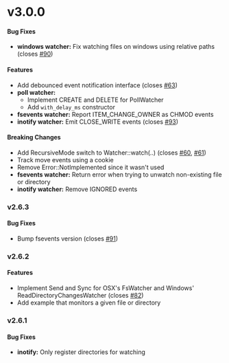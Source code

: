 # v3.0.0


#### Bug Fixes

* **windows watcher:** Fix watching files on windows using relative paths (closes [#90](https://github.com/passcod/rsnotify/issues/90))


#### Features

* Add debounced event notification interface (closes [#63](https://github.com/passcod/rsnotify/issues/63))
* **poll watcher:**
  * Implement CREATE and DELETE for PollWatcher
  * Add `with_delay_ms` constructor
* **fsevents watcher:** Report ITEM_CHANGE_OWNER as CHMOD events
* **inotify watcher:** Emit CLOSE_WRITE events (closes [#93](https://github.com/passcod/rsnotify/pull/93))


#### Breaking Changes

* Add RecursiveMode switch to Watcher::watch(..) (closes [#60](https://github.com/passcod/rsnotify/issues/60), [#61](https://github.com/passcod/rsnotify/issues/61))
* Track move events using a cookie
* Remove Error::NotImplemented since it wasn't used
* **fsevents watcher:** Return error when trying to unwatch non-existing file or directory
* **inotify watcher:** Remove IGNORED events


### v2.6.3


#### Bug Fixes

* Bump fsevents version (closes [#91](https://github.com/passcod/rsnotify/pull/91))


### v2.6.2


#### Features

* Implement Send and Sync for OSX's FsWatcher and Windows' ReadDirectoryChangesWatcher (closes [#82](https://github.com/passcod/rsnotify/issues/82))
* Add example that monitors a given file or directory


### v2.6.1


#### Bug Fixes

* **inotify:** Only register directories for watching
